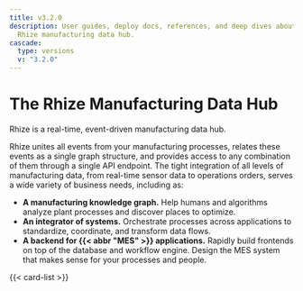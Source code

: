 ```yaml
---
title: v3.2.0
description: User guides, deploy docs, references, and deep dives about the
  Rhize manufacturing data hub.
cascade:
  type: versions
  v: "3.2.0"
---
```


<!-- define h1 for all other pages in Title in frontmatter -->

<h1 class="post-title">
The Rhize Manufacturing Data Hub
</h1>

Rhize is a real-time, event-driven manufacturing data hub.

Rhize unites all events from your manufacturing processes, relates these events as a single graph structure, 
and provides access to any combination of them through a single API endpoint.
The tight integration of all levels of manufacturing data, from real-time sensor data to operations orders, serves a wide variety of business needs, including as:

- **A manufacturing knowledge graph.** Help humans and algorithms analyze plant processes and discover places to optimize.
- **An integrator of systems.** Orchestrate processes across applications to standardize, coordinate, and transform data flows.
- **A backend for {{< abbr "MES" >}} applications.** Rapidly build frontends on top of the database and workflow engine.
  Design the MES system that makes sense for your processes and people.


{{< card-list >}}


